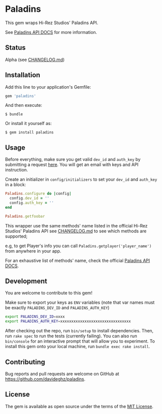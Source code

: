 # Paladins

This gem wraps Hi-Rez Studios' Paladins API.

See [Paladins API DOCS](https://docs.google.com/document/d/1OFS-3ocSx-1Rvg4afAnEHlT3917MAK_6eJTR6rzr-BM) for more information.

## Status

Alpha (see [CHANGELOG.md](https://github.com/davideghz/paladins/blob/master/CHANGELOG.md))

## Installation

Add this line to your application's Gemfile:

```ruby
gem 'paladins'
```

And then execute:

    $ bundle

Or install it yourself as:

    $ gem install paladins

## Usage

Before everything, make sure you get valid `dev_id` and `auth_key` by submitting a request [here](https://fs12.formsite.com/HiRez/form48/secure_index.html). You will get an email with keys and API instruction.

Create an initializer in `config/initializers` to set your `dev_id` and `auth_key` in a block:

```ruby
Paladins.configure do |config|
  config.dev_id = ''
  config.auth_key = ''
end

Paladins.getfoobar
```

This wrapper use the same methods' name listed in the official Hi-Rez Studios' Paladins API see [CHANGELOG.md](https://github.com/davideghz/paladins/blob/master/CHANGELOG.md) to see which methods are supported;

e.g, to get Player's info you can call `Paladins.getplayer('player_name')` from anywhere in your app.

For an exhaustive list of methods' name, check the official [Paladins API DOCS](https://docs.google.com/document/d/1OFS-3ocSx-1Rvg4afAnEHlT3917MAK_6eJTR6rzr-BM).

## Development

You are welcome to contribute to this gem!

Make sure to export your keys as `ENV` variables (note that var names must be exactly `PALADINS_DEV_ID` and `PALADINS_AUTH_KEY`)

```bash
export PALADINS_DEV_ID=xxxx
export PALADINS_AUTH_KEY=xxxxxxxxxxxxxxxxxxxxxxxxxxxxxxxx
```

After checking out the repo, run `bin/setup` to install dependencies. Then, run `rake spec` to run the tests (currently failing). You can also run `bin/console` for an interactive prompt that will allow you to experiment. To install this gem onto your local machine, run `bundle exec rake install`.

## Contributing

Bug reports and pull requests are welcome on GitHub at https://github.com/davideghz/paladins.

## License

The gem is available as open source under the terms of the [MIT License](https://opensource.org/licenses/MIT).
